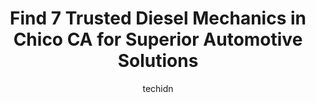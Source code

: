 ---
layout: ampstory
image: https://images.unsplash.com/photo-1639664148649-3c0fa2ee24b0?ixlib=rb-4.0.3&ixid=MnwxMjA3fDB8MHxwaG90by1wYWdlfHx8fGVufDB8fHx8&auto=format&fit=crop&w=640&h=853&q=80
author: techidn
featured: false
description: If youre in need of trustworthy and skilled Diesel Mechanic in Chico CA, USA, youll be pleased to discover the 7 best Diesel Mechanic in town. Their expertise and commitment to customer sa
title: Find 7 Trusted Diesel Mechanics in Chico CA for Superior Automotive Solutions
cover:
   title: Find 7 Trusted Diesel Mechanics in Chico CA for Superior Automotive Solutions
   subtitle: Rickpate
   background: https://images.unsplash.com/photo-1639664148649-3c0fa2ee24b0?ixlib=rb-4.0.3&ixid=MnwxMjA3fDB8MHxwaG90by1wYWdlfHx8fGVufDB8fHx8&auto=format&fit=crop&w=640&h=853&q=80

pages: 
 - layout: thirds
   top: <h1>#1 Spencer Automotive, Inc.</h1>
   bottom: "<p>Been with Spencer since about 2002.  Ive always been treated with the utmost respect and courteousness.  Have always done a great job keeping my truck running and have</p>"
   background: https://www.knot35.com/toplist/wp-content/uploads/2023/06/best-diesel-mechanic-1-in-chico-ca-1685832212.jpeg
   backgroundblur: true
 - layout: thirds
   top: <h1>#2 JEFFS TRUCK SERVICE</h1>
   bottom: "<p>13514 CA-99, Chico, CA 95973, United States</p>"
   background: https://www.knot35.com/toplist/wp-content/uploads/2023/06/best-diesel-mechanic-2-in-chico-ca-1685832212.jpeg
   cta:
      link: https://www.knot35.com/toplist/find-7-trusted-diesel-mechanics-in-chico-ca-for-superior-automotive-solutions/
      text: Find 7 Trusted Diesel Mechanics in Chico CA for Superior Automotive Solutions
 - layout: thirds
   top: <h1>#3 Trilogy Diesel</h1>
   bottom: "<p>3388 CA-32 ste c, Chico, CA 95973, United States</p>"
   background: https://www.knot35.com/toplist/wp-content/uploads/2023/06/best-diesel-mechanic-3-in-chico-ca-1685832213.jpeg
   cta:
      link: https://www.knot35.com/toplist/find-7-trusted-diesel-mechanics-in-chico-ca-for-superior-automotive-solutions/
      text: Find 7 Trusted Diesel Mechanics in Chico CA for Superior Automotive Solutions
 - layout: thirds
   top: <h1>#4 A1 Auto and Truck Repair</h1>
   bottom: "<p>5050 Cohasset Rd #30, Chico, CA 95973, United States</p>"
   background: https://images.unsplash.com/photo-1609083590460-7b8cc0ca65f8?ixlib=rb-4.0.3&ixid=MnwxMjA3fDB8MHxwaG90by1wYWdlfHx8fGVufDB8fHx8&auto=format&fit=crop&w=640&h=853&q=80
   cta:
      link: https://www.knot35.com/toplist/find-7-trusted-diesel-mechanics-in-chico-ca-for-superior-automotive-solutions/
      text: Find 7 Trusted Diesel Mechanics in Chico CA for Superior Automotive Solutions
 - layout: thirds
   top: <h1>#5 Don Young Automotive</h1>
   bottom: "<p>3199 Plummers Drive Suite 1, Chico, CA 95973, United States</p>"
   background: https://images.unsplash.com/photo-1574169208507-84376144848b?ixlib=rb-4.0.3&ixid=MnwxMjA3fDB8MHxwaG90by1wYWdlfHx8fGVufDB8fHx8&auto=format&fit=crop&w=640&h=853&q=80
   cta:
      link: https://www.knot35.com/toplist/find-7-trusted-diesel-mechanics-in-chico-ca-for-superior-automotive-solutions/
      text: Find 7 Trusted Diesel Mechanics in Chico CA for Superior Automotive Solutions
 - layout: thirds
   top: <h1>#6 Xtreme Diesel JRC inc.</h1>
   bottom: "<p>2246 Esplanade Suite C, Chico, CA 95926, United States</p>"
   background: https://images.unsplash.com/photo-1567095761054-7a02e69e5c43?ixlib=rb-4.0.3&ixid=MnwxMjA3fDB8MHxwaG90by1wYWdlfHx8fGVufDB8fHx8&auto=format&fit=crop&w=640&h=853&q=80
   cta:
      link: https://www.knot35.com/toplist/find-7-trusted-diesel-mechanics-in-chico-ca-for-superior-automotive-solutions/
      text: Find 7 Trusted Diesel Mechanics in Chico CA for Superior Automotive Solutions
 - layout: thirds
   top: <h1>#7 KOWALSKIS AUTO</h1>
   bottom: "<p>2524 CA-32, Chico, CA 95973, United States</p>"
   background: https://images.unsplash.com/photo-1540457036297-448b6b99e91c?ixlib=rb-4.0.3&ixid=MnwxMjA3fDB8MHxwaG90by1wYWdlfHx8fGVufDB8fHx8&auto=format&fit=crop&w=640&h=853&q=80
   cta:
      link: https://www.knot35.com/toplist/find-7-trusted-diesel-mechanics-in-chico-ca-for-superior-automotive-solutions/
      text: Find 7 Trusted Diesel Mechanics in Chico CA for Superior Automotive Solutions
 - layout: thirds
   middle: Continue reading...
   background: https://images.unsplash.com/photo-1546497974-b213c9efb599?ixlib=rb-4.0.3&ixid=MnwxMjA3fDB8MHxwaG90by1wYWdlfHx8fGVufDB8fHx8&auto=format&fit=crop&w=640&h=853&q=80
   cta:
      link: https://www.knot35.com/toplist/find-7-trusted-diesel-mechanics-in-chico-ca-for-superior-automotive-solutions/
      text: Find 7 Trusted Diesel Mechanics in Chico CA for Superior Automotive Solutions
      
---